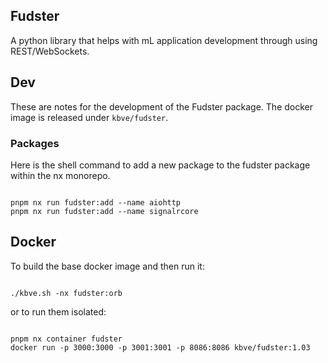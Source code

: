 ## Fudster

A python library that helps with mL application development through using REST/WebSockets.


## Dev

These are notes for the development of the Fudster package.
The docker image is released under `kbve/fudster`.

### Packages

Here is the shell command to add a new package to the fudster package within the nx monorepo.

```shell

pnpm nx run fudster:add --name aiohttp
pnpm nx run fudster:add --name signalrcore

```

## Docker 

To build the base docker image and then run it:

```shell

./kbve.sh -nx fudster:orb

```

or to run them isolated:

```shell

pnpm nx container fudster
docker run -p 3000:3000 -p 3001:3001 -p 8086:8086 kbve/fudster:1.03

```